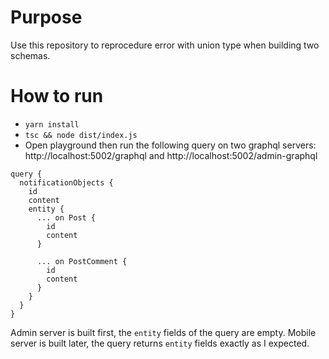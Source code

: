 # Purpose
Use this repository to reprocedure error with union type when building two schemas.

# How to run
- `yarn install`
- `tsc && node dist/index.js`
- Open playground then run the following query on two graphql servers: http://localhost:5002/graphql and http://localhost:5002/admin-graphql
```
query {
  notificationObjects {
    id
    content 
    entity {
      ... on Post {
        id
        content
      }
      
      ... on PostComment {
        id
        content
      }
    }
  }
}
```

Admin server is built first, the `entity` fields of the query are empty.
Mobile server is built later, the query returns `entity` fields exactly as I expected.